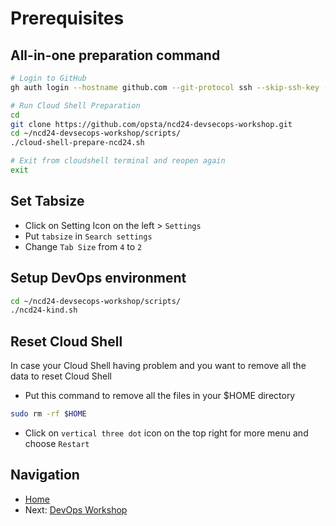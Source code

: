 # Prerequisites

## All-in-one preparation command

```bash
# Login to GitHub
gh auth login --hostname github.com --git-protocol ssh --skip-ssh-key --web --scopes admin:public_key

# Run Cloud Shell Preparation
cd
git clone https://github.com/opsta/ncd24-devsecops-workshop.git
cd ~/ncd24-devsecops-workshop/scripts/
./cloud-shell-prepare-ncd24.sh

# Exit from cloudshell terminal and reopen again
exit
```

## Set Tabsize

* Click on Setting Icon on the left > `Settings`
* Put `tabsize` in `Search settings`
* Change `Tab Size` from `4` to `2`

## Setup DevOps environment

```bash
cd ~/ncd24-devsecops-workshop/scripts/
./ncd24-kind.sh
```

## Reset Cloud Shell

In case your Cloud Shell having problem and you want to remove all the data to reset Cloud Shell

* Put this command to remove all the files in your $HOME directory

```bash
sudo rm -rf $HOME
```

* Click on `vertical three dot` icon on the top right for more menu and choose `Restart`

## Navigation

* [Home](../README.md)
* Next: [DevOps Workshop](02-devops.md)
